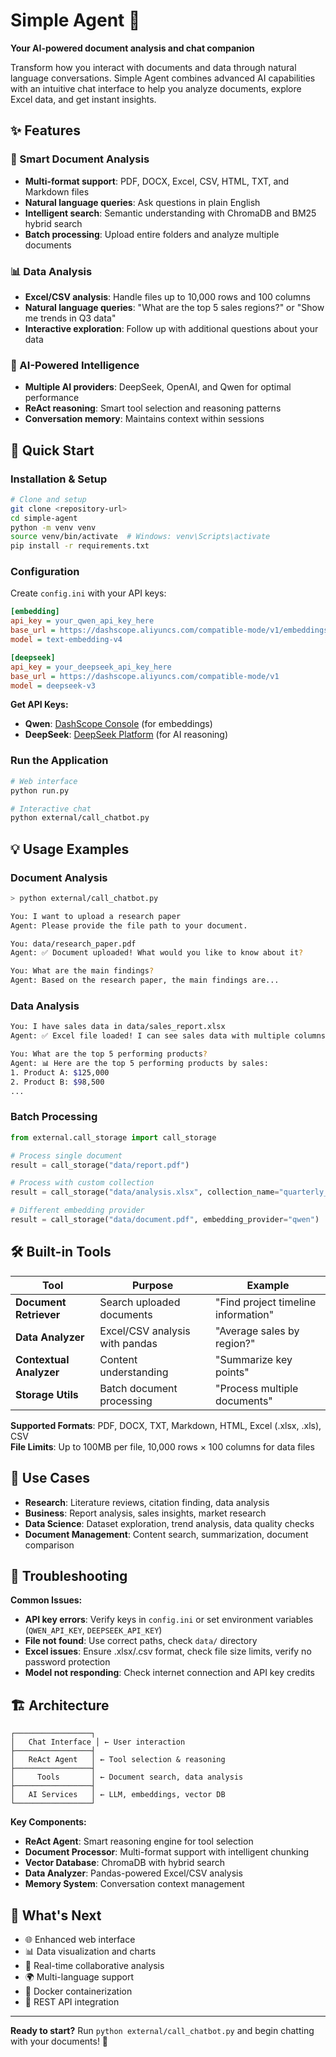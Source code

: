 # Simple Agent 🤖

**Your AI-powered document analysis and chat companion**

Transform how you interact with documents and data through natural language conversations. Simple Agent combines advanced AI capabilities with an intuitive chat interface to help you analyze documents, explore Excel data, and get instant insights.

## ✨ Features

### 📄 Smart Document Analysis
- **Multi-format support**: PDF, DOCX, Excel, CSV, HTML, TXT, and Markdown files
- **Natural language queries**: Ask questions in plain English
- **Intelligent search**: Semantic understanding with ChromaDB and BM25 hybrid search
- **Batch processing**: Upload entire folders and analyze multiple documents

### 📊 Data Analysis
- **Excel/CSV analysis**: Handle files up to 10,000 rows and 100 columns
- **Natural language queries**: "What are the top 5 sales regions?" or "Show me trends in Q3 data"
- **Interactive exploration**: Follow up with additional questions about your data

### 🧠 AI-Powered Intelligence
- **Multiple AI providers**: DeepSeek, OpenAI, and Qwen for optimal performance
- **ReAct reasoning**: Smart tool selection and reasoning patterns
- **Conversation memory**: Maintains context within sessions

## 🚀 Quick Start

### Installation & Setup

```bash
# Clone and setup
git clone <repository-url>
cd simple-agent
python -m venv venv
source venv/bin/activate  # Windows: venv\Scripts\activate
pip install -r requirements.txt
```

### Configuration

Create `config.ini` with your API keys:

```ini
[embedding]
api_key = your_qwen_api_key_here
base_url = https://dashscope.aliyuncs.com/compatible-mode/v1/embeddings
model = text-embedding-v4

[deepseek]
api_key = your_deepseek_api_key_here
base_url = https://dashscope.aliyuncs.com/compatible-mode/v1
model = deepseek-v3
```

**Get API Keys:**
- **Qwen**: [DashScope Console](https://dashscope.console.aliyun.com/) (for embeddings)
- **DeepSeek**: [DeepSeek Platform](https://platform.deepseek.com/) (for AI reasoning)

### Run the Application

```bash
# Web interface
python run.py

# Interactive chat
python external/call_chatbot.py
```

## 💡 Usage Examples

### Document Analysis
```bash
> python external/call_chatbot.py

You: I want to upload a research paper
Agent: Please provide the file path to your document.

You: data/research_paper.pdf
Agent: ✅ Document uploaded! What would you like to know about it?

You: What are the main findings?
Agent: Based on the research paper, the main findings are...
```

### Data Analysis
```bash
You: I have sales data in data/sales_report.xlsx
Agent: ✅ Excel file loaded! I can see sales data with multiple columns.

You: What are the top 5 performing products?
Agent: 📊 Here are the top 5 performing products by sales:
1. Product A: $125,000
2. Product B: $98,500
...
```

### Batch Processing
```python
from external.call_storage import call_storage

# Process single document
result = call_storage("data/report.pdf")

# Process with custom collection
result = call_storage("data/analysis.xlsx", collection_name="quarterly_reports")

# Different embedding provider
result = call_storage("data/document.pdf", embedding_provider="qwen")
```

## 🛠️ Built-in Tools

| Tool | Purpose | Example |
|------|---------|---------|
| **Document Retriever** | Search uploaded documents | "Find project timeline information" |
| **Data Analyzer** | Excel/CSV analysis with pandas | "Average sales by region?" |
| **Contextual Analyzer** | Content understanding | "Summarize key points" |
| **Storage Utils** | Batch document processing | "Process multiple documents" |

**Supported Formats**: PDF, DOCX, TXT, Markdown, HTML, Excel (.xlsx, .xls), CSV  
**File Limits**: Up to 100MB per file, 10,000 rows × 100 columns for data files

## 🎯 Use Cases

- **Research**: Literature reviews, citation finding, data analysis
- **Business**: Report analysis, sales insights, market research
- **Data Science**: Dataset exploration, trend analysis, data quality checks
- **Document Management**: Content search, summarization, document comparison

## 🔧 Troubleshooting

**Common Issues:**

- **API key errors**: Verify keys in `config.ini` or set environment variables (`QWEN_API_KEY`, `DEEPSEEK_API_KEY`)
- **File not found**: Use correct paths, check `data/` directory
- **Excel issues**: Ensure .xlsx/.csv format, check file size limits, verify no password protection
- **Model not responding**: Check internet connection and API key credits

## 🏗️ Architecture

```
┌─────────────────┐
│   Chat Interface │ ← User interaction
├─────────────────┤
│   ReAct Agent   │ ← Tool selection & reasoning
├─────────────────┤
│     Tools       │ ← Document search, data analysis
├─────────────────┤
│   AI Services   │ ← LLM, embeddings, vector DB
└─────────────────┘
```

**Key Components:**
- **ReAct Agent**: Smart reasoning engine for tool selection
- **Document Processor**: Multi-format support with intelligent chunking
- **Vector Database**: ChromaDB with hybrid search
- **Data Analyzer**: Pandas-powered Excel/CSV analysis
- **Memory System**: Conversation context management

## 🚀 What's Next

- 🌐 Enhanced web interface
- 📊 Data visualization and charts
- 🔄 Real-time collaborative analysis
- 🌍 Multi-language support
- 🐳 Docker containerization
- 🔌 REST API integration

---

**Ready to start?** Run `python external/call_chatbot.py` and begin chatting with your documents! 🎉
